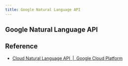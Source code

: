 ```yaml
---
title: Google Natural Language API
---
```


## Google Natural Language API


## Reference
* [Cloud Natural Language API  |  Google Cloud Platform](https://cloud.google.com/natural-language/?hl=ja)
